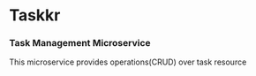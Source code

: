 # Taskkr

### Task Management Microservice

This microservice provides operations(CRUD) over task resource


